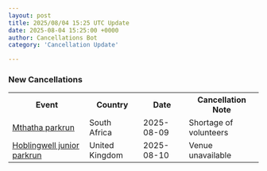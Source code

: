 ```yaml
---
layout: post
title: 2025/08/04 15:25 UTC Update
date: 2025-08-04 15:25:00 +0000
author: Cancellations Bot
category: 'Cancellation Update'

---
```


<h3>New Cancellations</h3>
<div class='hscrollable'>
<table style='width: 100%'>
    <tr>
        <th>Event</th>
        <th>Country</th>
        <th>Date</th>
        <th>Cancellation Note</th>
    </tr>
    <tr>
        <td><a href="https://www.parkrun.co.za/mthatha">Mthatha parkrun</a></td>
        <td>South Africa</td>
        <td>2025-08-09</td>
        <td>Shortage of volunteers</td>
    </tr>
    <tr>
        <td><a href="https://www.parkrun.org.uk/hoblingwell-juniors">Hoblingwell junior parkrun</a></td>
        <td>United Kingdom</td>
        <td>2025-08-10</td>
        <td>Venue unavailable</td>
    </tr>
</table>
</div>
